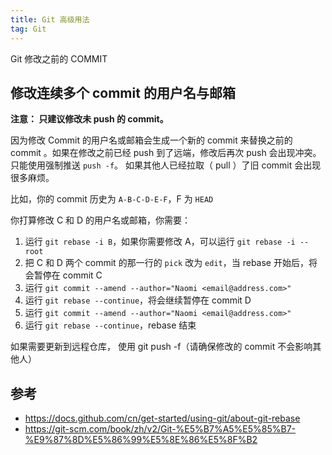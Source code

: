 ```yaml
---
title: Git 高级用法
tag: Git
---
```


Git 修改之前的 COMMIT

<!-- more -->

## 修改连续多个 commit 的用户名与邮箱

**注意： 只建议修改未 push 的 commit。**

因为修改 Commit 的用户名或邮箱会生成一个新的 commit 来替换之前的 commit 。如果在修改之前已经 push 到了远端，修改后再次 push 会出现冲突。 只能使用强制推送 `push -f`。 如果其他人已经拉取（ pull ）了旧 commit 会出现很多麻烦。

比如，你的 commit 历史为 `A-B-C-D-E-F`，F 为 `HEAD`

你打算修改 C 和 D 的用户名或邮箱，你需要：

1. 运行 `git rebase -i B`，如果你需要修改 A，可以运行 `git rebase -i --root`
2. 把 C 和 D 两个 commit 的那一行的 `pick` 改为 `edit`，当 rebase 开始后，将会暂停在 commit C
3. 运行 `git commit --amend --author="Naomi <email@address.com>"`
4. 运行 `git rebase --continue`，将会继续暂停在 commit D
5. 运行 `git commit --amend --author="Naomi <email@address.com>"`
6. 运行 `git rebase --continue`，rebase 结束

如果需要更新到远程仓库， 使用 git push -f（请确保修改的 commit 不会影响其他人）

## 参考

- <https://docs.github.com/cn/get-started/using-git/about-git-rebase>
- <https://git-scm.com/book/zh/v2/Git-%E5%B7%A5%E5%85%B7-%E9%87%8D%E5%86%99%E5%8E%86%E5%8F%B2>
